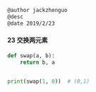 ```markdown
@author jackzhenguo
@desc 
@date 2019/2/23
```

#### 23 交换两元素

```python
def swap(a, b):
    return b, a


print(swap(1, 0))  # (0,1)
```